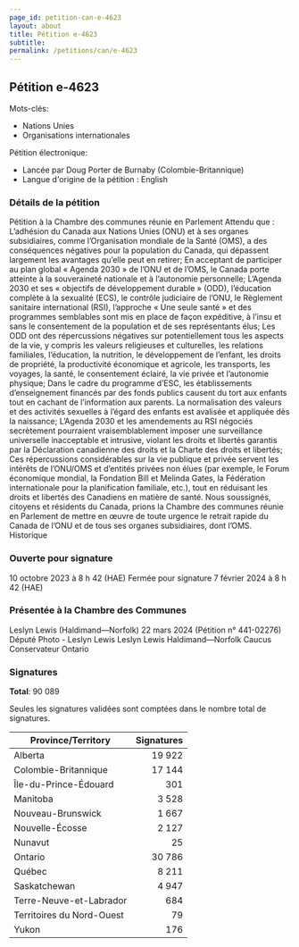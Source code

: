 ```yaml
---
page_id: petition-can-e-4623
layout: about
title: Pétition e-4623
subtitle:
permalink: /petitions/can/e-4623
---
```


## Pétition e-4623

Mots-clés:
- Nations Unies
- Organisations internationales

Pétition électronique:
- Lancée par Doug Porter de Burnaby (Colombie-Britannique)
- Langue d'origine de la pétition : English

### Détails de la pétition

Pétition à la Chambre des communes réunie en Parlement
Attendu que :
L’adhésion du Canada aux Nations Unies (ONU) et à ses organes subsidiaires, comme l’Organisation mondiale de la Santé (OMS), a des conséquences négatives pour la population du Canada, qui dépassent largement les avantages qu’elle peut en retirer;
En acceptant de participer au plan global « Agenda 2030 » de l’ONU et de l’OMS, le Canada porte atteinte à la souveraineté nationale et à l’autonomie personnelle;
L’Agenda 2030 et ses « objectifs de développement durable » (ODD), l’éducation complète à la sexualité (ECS), le contrôle judiciaire de l’ONU, le Règlement sanitaire international (RSI), l’approche « Une seule santé » et des programmes semblables sont mis en place de façon expéditive, à l’insu et sans le consentement de la population et de ses représentants élus;
Les ODD ont des répercussions négatives sur potentiellement tous les aspects de la vie, y compris les valeurs religieuses et culturelles, les relations familiales, l’éducation, la nutrition, le développement de l’enfant, les droits de propriété, la productivité économique et agricole, les transports, les voyages, la santé, le consentement éclairé, la vie privée et l’autonomie physique;
Dans le cadre du programme d’ESC, les établissements d’enseignement financés par des fonds publics causent du tort aux enfants tout en cachant de l’information aux parents. La normalisation des valeurs et des activités sexuelles à l’égard des enfants est avalisée et appliquée dès la naissance;
L’Agenda 2030 et les amendements au RSI négociés secrètement pourraient vraisemblablement imposer une surveillance universelle inacceptable et intrusive, violant les droits et libertés garantis par la Déclaration canadienne des droits et la Charte des droits et libertés;
Ces répercussions considérables sur la vie publique et privée servent les intérêts de l’ONU/OMS et d’entités privées non élues (par exemple, le Forum économique mondial, la Fondation Bill et Melinda Gates, la Fédération internationale pour la planification familiale, etc.), tout en réduisant les droits et libertés des Canadiens en matière de santé.
Nous soussignés, citoyens et résidents du Canada, prions la Chambre des communes réunie en Parlement de mettre en œuvre de toute urgence le retrait rapide du Canada de l’ONU et de tous ses organes subsidiaires, dont l’OMS.
Historique

### Ouverte pour signature

10 octobre 2023 à 8 h 42 (HAE)
Fermée pour signature
7 février 2024 à 8 h 42 (HAE)

### Présentée à la Chambre des Communes

Leslyn Lewis (Haldimand—Norfolk)
22 mars 2024 (Pétition n° 441-02276)
Député
Photo - Leslyn Lewis
Leslyn Lewis
Haldimand—Norfolk
Caucus Conservateur
Ontario

### Signatures

**Total**: 90 089

Seules les signatures validées sont comptées dans le nombre total de signatures.

| Province/Territory            | Signatures |
|-------------------------------|--------:|
| Alberta                  | 19 922  |
| Colombie-Britannique         | 17 144  |
| Île-du-Prince-Édouard         | 301    |
| Manitoba                 | 3 528   |
| Nouveau-Brunswick          | 1 667   |
| Nouvelle-Écosse            | 2 127   |
| Nunavut                 | 25     |
| Ontario                  | 30 786  |
| Québec                  | 8 211   |
| Saskatchewan              | 4 947   |
| Terre-Neuve-et-Labrador       | 684    |
| Territoires du Nord-Ouest     | 79     |
| Yukon                   | 176    |
